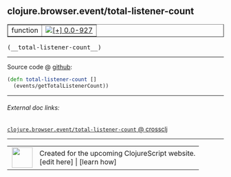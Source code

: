 ## clojure.browser.event/total-listener-count



 <table border="1">
<tr>
<td>function</td>
<td><a href="https://github.com/cljsinfo/cljs-api-docs/tree/0.0-927"><img valign="middle" alt="[+] 0.0-927" title="Added in 0.0-927" src="https://img.shields.io/badge/+-0.0--927-lightgrey.svg"></a> </td>
</tr>
</table>


 <samp>
(__total-listener-count__)<br>
</samp>

---







Source code @ [github](https://github.com/clojure/clojurescript/blob/r3178/src/cljs/clojure/browser/event.cljs#L87-L88):

```clj
(defn total-listener-count []
  (events/getTotalListenerCount))
```

<!--
Repo - tag - source tree - lines:

 <pre>
clojurescript @ r3178
└── src
    └── cljs
        └── clojure
            └── browser
                └── <ins>[event.cljs:87-88](https://github.com/clojure/clojurescript/blob/r3178/src/cljs/clojure/browser/event.cljs#L87-L88)</ins>
</pre>

-->

---



###### External doc links:

[`clojure.browser.event/total-listener-count` @ crossclj](http://crossclj.info/fun/clojure.browser.event.cljs/total-listener-count.html)<br>

---

 <table>
<tr><td>
<img valign="middle" align="right" width="48px" src="http://i.imgur.com/Hi20huC.png">
</td><td>
Created for the upcoming ClojureScript website.<br>
[edit here] | [learn how]
</td></tr></table>

[edit here]:https://github.com/cljsinfo/cljs-api-docs/blob/master/cljsdoc/clojure.browser.event_total-listener-count.cljsdoc
[learn how]:https://github.com/cljsinfo/cljs-api-docs/wiki/cljsdoc-files

<!--

This information was too distracting to show to readers, but I'll leave it
commented here since it is helpful to:

- pretty-print the data used to generate this document
- and show how to retrieve that data



The API data for this symbol:

```clj
{:ns "clojure.browser.event",
 :name "total-listener-count",
 :type "function",
 :signature ["[]"],
 :source {:code "(defn total-listener-count []\n  (events/getTotalListenerCount))",
          :title "Source code",
          :repo "clojurescript",
          :tag "r3178",
          :filename "src/cljs/clojure/browser/event.cljs",
          :lines [87 88]},
 :full-name "clojure.browser.event/total-listener-count",
 :full-name-encode "clojure.browser.event_total-listener-count",
 :history [["+" "0.0-927"]]}

```

Retrieve the API data for this symbol:

```clj
;; from Clojure REPL
(require '[clojure.edn :as edn])
(-> (slurp "https://raw.githubusercontent.com/cljsinfo/cljs-api-docs/catalog/cljs-api.edn")
    (edn/read-string)
    (get-in [:symbols "clojure.browser.event/total-listener-count"]))
```

-->
